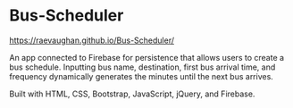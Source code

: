 # Bus-Scheduler

https://raevaughan.github.io/Bus-Scheduler/

An app connected to Firebase for persistence that allows users to create a bus schedule. Inputting bus name, destination, first bus arrival time, and frequency dynamically generates the minutes until the next bus arrives.

Built with HTML, CSS, Bootstrap, JavaScript, jQuery, and Firebase.